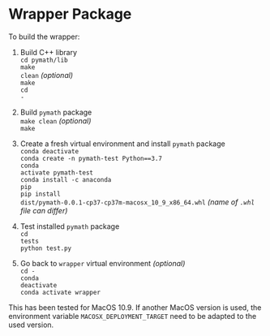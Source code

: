 # Wrapper Package

To build the wrapper:

1. Build C++ library<br>
    <code>cd pymath/lib</code><br>
    <code>make clean</code> *(optional)*<br>
    <code>make</code><br>
    <code>cd -</code><br>

2. Build <code>pymath</code> package<br>
   <code>make clean</code>  *(optional)*<br>
   <code>make</code><br>

3. Create a fresh virtual environment and install <code>pymath</code> package<br>
   <code>conda deactivate</code><br>
   <code>conda create -n pymath-test Python==3.7</code><br>
   <code>conda activate pymath-test</code><br>
   <code>conda install -c anaconda pip</code><br>
   <code>pip install dist/pymath-0.0.1-cp37-cp37m-macosx_10_9_x86_64.whl</code> *(name of <code>.whl</code> file can differ)*<br>

4. Test installed <code>pymath</code> package<br>
   <code>cd tests</code><br>
   <code>python test.py</code><br>

5. Go back to <code>wrapper</code> virtual environment *(optional)*<br>
   <code>cd -</code><br>
   <code>conda deactivate</code><br>
   <code>conda activate wrapper</code><br>

This has been tested for MacOS 10.9. If another MacOS version is used, the environment variable 
<code>MACOSX_DEPLOYMENT_TARGET</code> need to be adapted to the used version.
